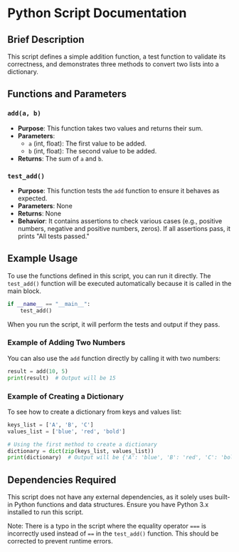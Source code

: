 # Python Script Documentation

## Brief Description
This script defines a simple addition function, a test function to validate its correctness, and demonstrates three methods to convert two lists into a dictionary.

## Functions and Parameters

### `add(a, b)`
- **Purpose**: This function takes two values and returns their sum.
- **Parameters**:
  - `a` (int, float): The first value to be added.
  - `b` (int, float): The second value to be added.
- **Returns**: The sum of `a` and `b`.

### `test_add()`
- **Purpose**: This function tests the `add` function to ensure it behaves as expected.
- **Parameters**: None
- **Returns**: None
- **Behavior**: It contains assertions to check various cases (e.g., positive numbers, negative and positive numbers, zeros). If all assertions pass, it prints "All tests passed."

## Example Usage
To use the functions defined in this script, you can run it directly. The `test_add()` function will be executed automatically because it is called in the main block.

```python
if __name__ == "__main__":
    test_add()
```

When you run the script, it will perform the tests and output if they pass.

### Example of Adding Two Numbers
You can also use the `add` function directly by calling it with two numbers:
```python
result = add(10, 5)
print(result)  # Output will be 15
```

### Example of Creating a Dictionary
To see how to create a dictionary from keys and values list:
```python
keys_list = ['A', 'B', 'C']
values_list = ['blue', 'red', 'bold']

# Using the first method to create a dictionary
dictionary = dict(zip(keys_list, values_list))
print(dictionary)  # Output will be {'A': 'blue', 'B': 'red', 'C': 'bold'}
```

## Dependencies Required
This script does not have any external dependencies, as it solely uses built-in Python functions and data structures. Ensure you have Python 3.x installed to run this script. 

Note: There is a typo in the script where the equality operator `===` is incorrectly used instead of `==` in the `test_add()` function. This should be corrected to prevent runtime errors.